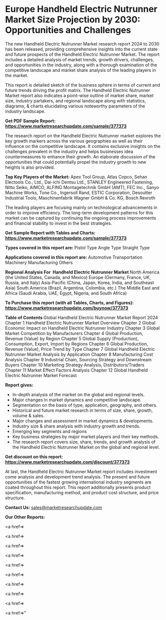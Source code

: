 # Europe Handheld Electric Nutrunner Market Size Projection by 2030: Opportunities and Challenges

The new Handheld Electric Nutrunner Market research report 2024 to 2030 has been released, providing comprehensive insights into the current state and future prospects of the Handheld Electric Nutrunner Market. The report includes a detailed analysis of market trends, growth drivers, challenges, and opportunities in the industry, along with a thorough examination of the competitive landscape and market share analysis of the leading players in the market.

This report is detailed sketch of the business sphere in terms of current and future trends driving the profit matrix. The Handheld Electric Nutrunner Market report also indicates a point-wise outline of market share, market size, industry partakers, and regional landscape along with statistics, diagrams, &amp; charts elucidating various noteworthy parameters of the industry landscape.

<strong><b>Get PDF Sample Report: <a href=https://www.marketresearchupdate.com/sample/377373>https://www.marketresearchupdate.com/sample/377373</a></b></strong>

The research report on the Handheld Electric Nutrunner market explores the key growth markers across the various geographies as well as their influence on the competitive landscape. It contains exclusive insights on the challenges prevalent in the industry and helps businesses idea countermeasures to enhance their growth. An elaborate discussion of the opportunities that could potentially propel the industry growth to new heights is also provided.

<strong><b>Top Key Players of the Market:
</b></strong>Apex Tool Group, Atlas Copco, Sehan Electools Co., Ltd., Dai-ichi Dentsu Ltd., STANLEY Engineered Fastening, Nitto Seiko, AIMCO, ALFING Montagetechnik GmbH (AMT), FEC Inc., Sanyo Machine Works, Tone Co., Ingersoll Rand, ESTIC Corporation, Desoutter Industrial Tools, Maschinenfabrik Wagner GmbH & Co. KG, Bosch Rexroth<strong><b>
</b></strong>

The leading players are focusing mainly on technological advancements in order to improve efficiency. The long-term development patterns for this market can be captured by continuing the ongoing process improvements and financial stability to invest in the best strategies.

<strong><b>Get Sample Report with Tables and Charts: <a href=https://www.marketresearchupdate.com/sample/377373>https://www.marketresearchupdate.com/sample/377373</a></b></strong>

<strong><b>Types covered in this report are:
</b></strong>Pistol Type
Angle Type
Straight Type<strong><b>
</b></strong>

<strong><b>Applications covered in this report are:
</b></strong>Automotive
Transportation
Machinery Manufacturing
Others<strong><b>
</b></strong>

<strong><b>Regional Analysis For  Handheld Electric Nutrunner Market</b></strong><strong><b>
</b></strong>North America (the United States, Canada, and Mexico)
Europe (Germany, France, UK, Russia, and Italy)
Asia-Pacific (China, Japan, Korea, India, and Southeast Asia)
South America (Brazil, Argentina, Colombia, etc.)
The Middle East and Africa (Saudi Arabia, UAE, Egypt, Nigeria, and South Africa)

<strong><b>To Purchase this report (with all Tables, Charts, and Figures): <a href=https://www.marketresearchupdate.com/buynow/377373>https://www.marketresearchupdate.com/buynow/377373</a></b></strong>

<strong><b>Table of Contents</b></strong><strong><b>
</b></strong>Global Handheld Electric Nutrunner Market Report 2024
Chapter 1 Handheld Electric Nutrunner Market Overview
Chapter 2 Global Economic Impact on Handheld Electric Nutrunner Industry
Chapter 3 Global Market Competition by Manufacturers
Chapter 4 Global Production, Revenue (Value) by Region
Chapter 5 Global Supply (Production), Consumption, Export, Import by Regions
Chapter 6 Global Production, Revenue (Value), Price Trend by Type
Chapter 7 Global Handheld Electric Nutrunner Market Analysis by Application
Chapter 8 Manufacturing Cost Analysis
Chapter 9 Industrial Chain, Sourcing Strategy and Downstream Buyers
Chapter 10 Marketing Strategy Analysis, Distributors/Traders
Chapter 11 Market Effect Factors Analysis
Chapter 12 Global Handheld Electric Nutrunner Market Forecast

<strong><b>Report gives:</b></strong>

- In-depth analysis of the market on the global and regional levels.
- Major changes in market dynamics and competitive landscape.
- Segmentation on the basis of type, application, geography, and others.
- Historical and future market research in terms of size, share, growth, volume &amp; sales.
- Major changes and assessment in market dynamics &amp; developments.
- Industry size &amp; share analysis with industry growth and trends.
- Emerging key segments and regions
- Key business strategies by major market players and their key methods.
- The research report covers size, share, trends, and growth analysis of the Handheld Electric Nutrunner Market on the global and regional level.

<strong><b>Get discount on this report: <a href=https://www.marketresearchupdate.com/discount/377373>https://www.marketresearchupdate.com/discount/377373</a></b></strong>

At last, the Handheld Electric Nutrunner Market report includes investment come analysis and development trend analysis. The present and future opportunities of the fastest growing international industry segments are coated throughout this report. This report additionally presents product specification, manufacturing method, and product cost structure, and price structure.

<strong><b>Contact Us:
</b></strong>sales@marketresearchupdate.com

<strong>Our Other Reports:</strong>

<a href=></a>

<a href=></a>

<a href=></a>

<a href=></a>

<a href=></a>

<a href=></a>

<a href=></a>

<a href=></a>

<a href=></a>

<a href=></a>"
